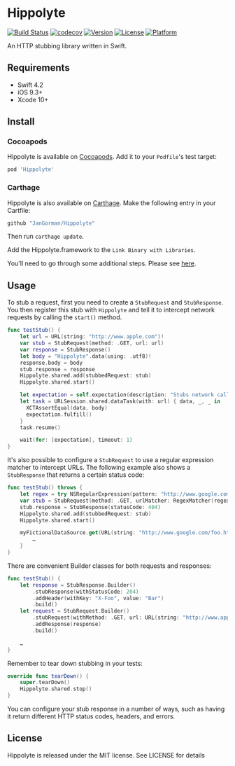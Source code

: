 # Hippolyte

[![Build Status](https://travis-ci.org/JanGorman/Hippolyte.svg?branch=master)](https://travis-ci.org/JanGorman/Hippolyte)
[![codecov](https://codecov.io/gh/JanGorman/Hippolyte/branch/master/graph/badge.svg)](https://codecov.io/gh/JanGorman/Hippolyte)
[![Version](https://img.shields.io/cocoapods/v/Hippolyte.svg?style=flat)](http://cocoapods.org/pods/Hippolyte)
[![License](https://img.shields.io/cocoapods/l/Hippolyte.svg?style=flat)](http://cocoapods.org/pods/Hippolyte)
[![Platform](https://img.shields.io/cocoapods/p/Hippolyte.svg?style=flat)](http://cocoapods.org/pods/Hippolyte)

An HTTP stubbing library written in Swift.

## Requirements

- Swift 4.2
- iOS 9.3+
- Xcode 10+

## Install

### Cocoapods

Hippolyte is available on [Cocoapods](http://cocoapods.org). Add it to your `Podfile`'s test target:

```ruby
pod 'Hippolyte'
```

### Carthage

Hippolyte is also available on [Carthage](https://github.com/Carthage/Carthage). Make the following entry in your Cartfile:

```ruby
github "JanGorman/Hippolyte"
```

Then run `carthage update`.

Add the Hippolyte.framework to the `Link Binary with Libraries`.

You'll need to go through some additional steps. 
Please see [here](https://github.com/Carthage/Carthage#quick-start). 

## Usage

To stub a request, first you need to create a `StubRequest` and `StubResponse`. You then register this stub with `Hippolyte` and tell it to intercept network requests by calling the `start()` method.

```swift
func testStub() {
    let url = URL(string: "http://www.apple.com")!
    var stub = StubRequest(method: .GET, url: url)
    var response = StubResponse()
    let body = "Hippolyte".data(using: .utf8)!
    response.body = body
    stub.response = response
    Hippolyte.shared.add(stubbedRequest: stub)
    Hippolyte.shared.start()

    let expectation = self.expectation(description: "Stubs network call")
    let task = URLSession.shared.dataTask(with: url) { data, _, _ in
      XCTAssertEqual(data, body)
      expectation.fulfill()
    }
    task.resume()

    wait(for: [expectation], timeout: 1)
}
```

It's also possible to configure a `StubRequest` to use a regular expression matcher to intercept URLs. The following example also shows a `StubResponse` that returns a certain status code:

```swift
func testStub() throws {
    let regex = try NSRegularExpression(pattern: "http://www.google.com/+", options: [])
    var stub = StubRequest(method: .GET, urlMatcher: RegexMatcher(regex: regex))
    stub.response = StubResponse(statusCode: 404)
    Hippolyte.shared.add(stubbedRequest: stub)
    Hippolyte.shared.start()

    myFictionalDataSource.get(URL(string: "http://www.google.com/foo.html")!) {
        …
    }
}
```

There are convenient Builder classes for both requests and responses:

```swift
func testStub() {
    let response = StubResponse.Builder()
        .stubResponse(withStatusCode: 204)
        .addHeader(withKey: "X-Foo", value: "Bar")
        .build()
    let request = StubRequest.Builder()
        .stubRequest(withMethod: .GET, url: URL(string: "http://www.apple.com")!)
        .addResponse(response)
        .build()

    …
}
```

Remember to tear down stubbing in your tests:

```swift
override func tearDown() {
    super.tearDown()
    Hippolyte.shared.stop()
}
```

You can configure your stub response in a number of ways, such as having it return different HTTP status codes, headers, and errors.

## License

Hippolyte is released under the MIT license. See LICENSE for details
